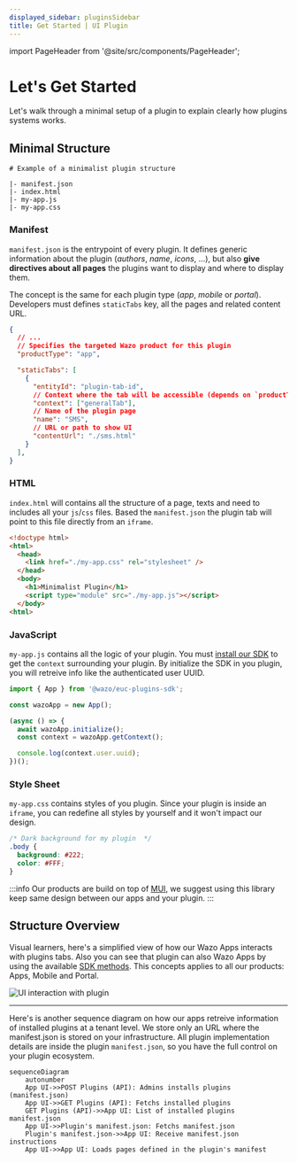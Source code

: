 ```yaml
---
displayed_sidebar: pluginsSidebar
title: Get Started | UI Plugin
---
```


import PageHeader from '@site/src/components/PageHeader';

<PageHeader title="UI Plugin" insideContent />

# Let's Get Started

Let's walk through a minimal setup of a plugin to explain clearly how plugins systems works.

## Minimal Structure

```
# Example of a minimalist plugin structure

|- manifest.json
|- index.html
|- my-app.js
|- my-app.css
```

### Manifest

`manifest.json` is the entrypoint of every plugin. It defines generic information about the plugin (_authors_, _name_, _icons_, ...), but also **give directives about all pages** the plugins want to display and where to display them.

The concept is the same for each plugin type (_app_, _mobile_ or _portal_). Developers must defines `staticTabs` key, all the pages and related content URL.

```json
{
  // ...
  // Specifies the targeted Wazo product for this plugin
  "productType": "app",

  "staticTabs": [
    {
      "entityId": "plugin-tab-id",
      // Context where the tab will be accessible (depends on `productType`)
      "context": ["generalTab"],
      // Name of the plugin page
      "name": "SMS",
      // URL or path to show UI
      "contentUrl": "./sms.html"
    }
  ],
}
```

### HTML

`index.html` will contains all the structure of a page, texts and need to includes all your `js`/`css` files. Based the `manifest.json` the plugin tab will point to this file directly from an `iframe`.

```html
<!doctype html>
<html>
  <head>
    <link href="./my-app.css" rel="stylesheet" />
  </head>
  <body>
    <h1>Minimalist Plugin</h1>
    <script type="module" src="./my-app.js"></script>
  </body>
<html>
```

### JavaScript

`my-app.js` contains all the logic of your plugin. You must [install our SDK](/docs/sdk-librairies/plugins-js-sdk) to get the `context` surrounding your plugin. By initialize the SDK in you plugin, you will retreive info like the authenticated user UUID.

```js
import { App } from '@wazo/euc-plugins-sdk';

const wazoApp = new App();

(async () => {
  await wazoApp.initialize();
  const context = wazoApp.getContext();

  console.log(context.user.uuid);
})();
```

### Style Sheet

`my-app.css` contains styles of you plugin. Since your plugin is inside an `iframe`, you can redefine all styles by yourself and it won't impact our design.


```css
/* Dark background for my plugin  */
.body {
  background: #222;
  color: #FFF;
}
```

:::info
Our products are build on top of [MUI](https://mui.com/), we suggest using this library keep same design between our apps and your plugin.
:::

## Structure Overview

Visual learners, here's a simplified view of how our Wazo Apps interacts with plugins tabs. Also you can see that plugin can also Wazo Apps by using the available [SDK methods](/docs/sdk-librairies/plugins-js-sdk/plugins-apis). This concepts applies to all our products: Apps, Mobile and Portal.

![UI interaction with plugin](/img/plugins/ui/app-plugin-schema.png)

---

Here's is another sequence diagram on how our apps retreive information of installed plugins at a tenant level. We store only an URL where the manifest.json is stored on your infrastructure. All plugin implementation details are inside the plugin `manifest.json`, so you have the full control on your plugin ecosystem.

```mermaid
sequenceDiagram
    autonumber
    App UI->>POST Plugins (API): Admins installs plugins (manifest.json)
    App UI->>GET Plugins (API): Fetchs installed plugins
    GET Plugins (API)->>App UI: List of installed plugins manifest.json
    App UI->>Plugin's manifest.json: Fetchs manifest.json
    Plugin's manifest.json->>App UI: Receive manifest.json instructions
    App UI->>App UI: Loads pages defined in the plugin's manifest
```
